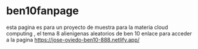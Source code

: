 # ben10fanpage
esta pagina es para un proyecto de muestra para la materia cloud computing , el tema 8 alienigenas aleatorios de ben 10 
enlace para acceder a la pagina 
https://jose-oviedo-ben10-888.netlify.app/
